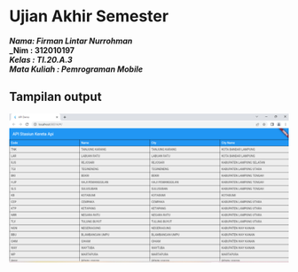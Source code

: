 # Ujian Akhir Semester

**_Nama: Firman Lintar Nurrohman_** <br/>
**_Nim : 312010197** <br/>
**_Kelas : TI.20.A.3_** <br/>
**_Mata Kuliah : Pemrograman Mobile_** <br/>

## Tampilan output

<div align="center">
  <img src="img/output.png" alt="tampilanapi" >

</div>
